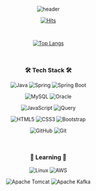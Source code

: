 <div align="center">

![header](https://capsule-render.vercel.app/api?type=waving&color=FFD159&fontColor=f7f5f5&fontAlignY=40&height=350&section=header&text=Welcome&desc=Imhope%20Github%20Profile&descAlign=59&descAlignY=52&fontSize=80)

[![Hits](https://hits.seeyoufarm.com/api/count/incr/badge.svg?url=https%3A%2F%2Fgithub.com%2Fsomang-lim&count_bg=%23FFD159&title_bg=%23555555&icon=&icon_color=%23E7E7E7&title=hits&edge_flat=false)](https://github.com/somang-lim)

<br/>

[![Top Langs](https://github-readme-stats.vercel.app/api/top-langs/?username=somang-lim&langs_count=4)](https://github.com/anuraghazra/github-readme-stats)

<br/>

### 🛠 Tech Stack 🛠

<p>

![Java](https://img.shields.io/badge/java-%23ED8B00.svg?style=for-the-badge&logo=java&logoColor=white)
![Spring](https://img.shields.io/badge/spring-%236DB33F.svg?style=for-the-badge&logo=spring&logoColor=white)
![Spring Boot](https://img.shields.io/badge/spring_boot-%236DB33F.svg?style=for-the-badge&logo=springboot&logoColor=white)

![MySQL](https://img.shields.io/badge/mysql-%234479A1.svg?style=for-the-badge&logo=mysql&logoColor=white) 
![Oracle](https://img.shields.io/badge/Oracle-F80000?style=for-the-badge&logo=oracle&logoColor=white)

![JavaScript](https://img.shields.io/badge/javascript-%23F7DF1E.svg?style=for-the-badge&logo=javascript&logoColor=%23323330)
![jQuery](https://img.shields.io/badge/jquery-%230769AD.svg?style=for-the-badge&logo=jquery&logoColor=white)

![HTML5](https://img.shields.io/badge/html5-%23E34F26.svg?style=for-the-badge&logo=html5&logoColor=white)
![CSS3](https://img.shields.io/badge/css3-%231572B6.svg?style=for-the-badge&logo=css3&logoColor=white)
![Bootstrap](https://img.shields.io/badge/bootstrap-%23563D7C.svg?style=for-the-badge&logo=bootstrap&logoColor=white)

![GitHub](https://img.shields.io/badge/github-%23121011.svg?style=for-the-badge&logo=github&logoColor=white)
![Git](https://img.shields.io/badge/git-%23F05033.svg?style=for-the-badge&logo=git&logoColor=white)

</p>

<br/>

### 🐋 Learning 🐋

<p>

![Linux](https://img.shields.io/badge/Linux-FCC624?style=for-the-badge&logo=linux&logoColor=black)
![AWS](https://img.shields.io/badge/AWS-%23FF9900.svg?style=for-the-badge&logo=amazon-aws&logoColor=white)

![Apache Tomcat](https://img.shields.io/badge/apache%20tomcat-%23F8DC75.svg?style=for-the-badge&logo=apache-tomcat&logoColor=black)
![Apache Kafka](https://img.shields.io/badge/Apache%20Kafka-000?style=for-the-badge&logo=apachekafka)

</p>
